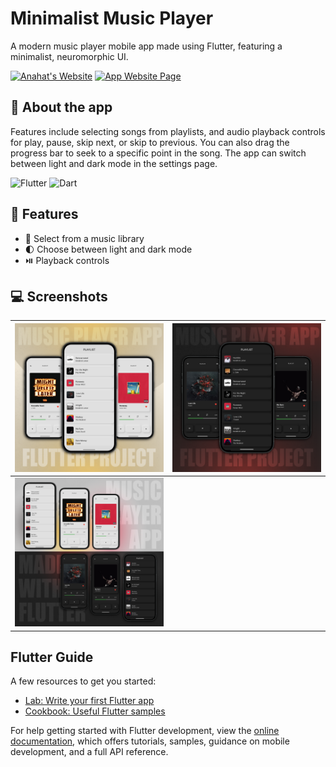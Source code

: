 # Minimalist Music Player

A modern music player mobile app made using Flutter, featuring a minimalist, neuromorphic UI.

[![Anahat's Website](https://img.shields.io/badge/Developer_Website-AnahatMudgal.com-navy)](https://AnahatMudgal.com)
[![App Website Page](https://img.shields.io/badge/App_Webpage-Music_Player-seagreen)](https://AnahatMudgal.com/development/flutter-music-app)

## 📱 About the app

Features include selecting songs from playlists, and audio playback controls for play, pause, skip next, or skip to previous.
You can also drag the progress bar to seek to a specific point in the song. The app can switch between light and dark mode in the settings page.

![Flutter](https://img.shields.io/badge/-Flutter-05122A?style=flat-square&logo=Flutter&color=2a2e34)
![Dart](https://img.shields.io/badge/-Dart-05122A?style=flat-square&logo=Dart&color=2a2e34)

## 🚀 Features

- 🎵 Select from a music library
- 🌓 Choose between light and dark mode
- ⏯️ Playback controls

## 💻 Screenshots

| <img src="images/MusicAppLightMode.png" alt="Minimalist Music Player - Light Mode" width="300px"> | <img src="images/MusicAppDarkMode.png" alt="Minimalist Music Player - Dark Mode" width="300px"> |
| :---------------------------------------------------------------------------: | :---------------------------------------------------------------------------: |
| <img src="images/MusicApp.png" alt="Minimalist Music Player - Full View" width="300px"> |

## Flutter Guide

A few resources to get you started:

- [Lab: Write your first Flutter app](https://docs.flutter.dev/get-started/codelab)
- [Cookbook: Useful Flutter samples](https://docs.flutter.dev/cookbook)

For help getting started with Flutter development, view the
[online documentation](https://docs.flutter.dev/), which offers tutorials,
samples, guidance on mobile development, and a full API reference.
